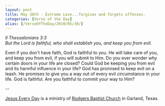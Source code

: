 ```yaml
---
layout: post
title: May 30th - Extreme Love...forgives and forgets offenses.
categories: [Verse of the Day]
alias: [/VerseOfTheDay/2010/05/30/]
---
```


_II Thessalonians 3:3  
But the Lord is faithful, who shall establish you, and keep you from
evil._

Even if you don't have faith, God is faithful to you. He will take
care of you, and keep you from evil, if you will submit to Him. Do
you ever wonder why certain doors in your life are closed? Could God
be keeping you from evil and its harmful influence in your life? God
has promised to keep evil on a leash. He promises to give you a way
out of every evil circumstance in your life. God is faithful. Are you
faithful to commit your way to Him?

 --

<a href=http://jesuseveryday.net>Jesus Every Day</a> is a ministry of <a href=http://rodgersbaptist.net>Rodgers Baptist Church</a> in Garland, Texas.
